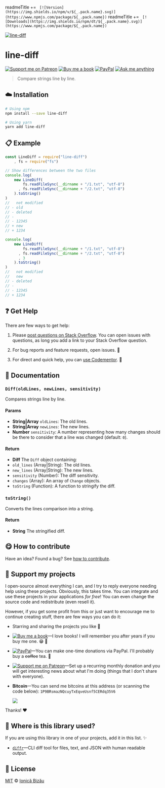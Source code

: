 <!-- Please do not edit this file. Edit the `blah` field in the `package.json` instead. If in doubt, open an issue. -->


readmeTitle += ` [![Version](https://img.shields.io/npm/v/${_.pack.name}.svg)](https://www.npmjs.com/package/${_.pack.name})`
readmeTitle += ` [![Downloads](https://img.shields.io/npm/dt/${_.pack.name}.svg)](https://www.npmjs.com/package/${_.pack.name})`

[![line-diff](http://i.imgur.com/LBR41CC.png)](#)

# line-diff

 [![Support me on Patreon][badge_patreon]][patreon] [![Buy me a book][badge_amazon]][amazon] [![PayPal][badge_paypal_donate]][paypal-donations] [![Ask me anything](https://img.shields.io/badge/ask%20me-anything-1abc9c.svg)](https://github.com/IonicaBizau/ama)

> Compare strings line by line.

## :cloud: Installation

```sh
# Using npm
npm install --save line-diff

# Using yarn
yarn add line-diff
```


## :clipboard: Example



```js
const LineDiff = require("line-diff")
    , fs = require("fs")

// Show differences between the two files
console.log(
    new LineDiff(
        fs.readFileSync(__dirname + "/1.txt", "utf-8")
      , fs.readFileSync(__dirname + "/2.txt", "utf-8")
    ).toString()
)
//   not modified
// - old
// - deleted
// -
// - 12345
// + new
// + 1234

console.log(
    new LineDiff(
        fs.readFileSync(__dirname + "/1.txt", "utf-8")
      , fs.readFileSync(__dirname + "/2.txt", "utf-8")
      , 3
    ).toString()
)
//   not modified
//   new
// - deleted
// -
// - 12345
// + 1234
```



## :question: Get Help

There are few ways to get help:

 1. Please [post questions on Stack Overflow](https://stackoverflow.com/questions/ask). You can open issues with questions, as long you add a link to your Stack Overflow question.
 2. For bug reports and feature requests, open issues. :bug:

 3. For direct and quick help, you can [use Codementor](https://www.codementor.io/johnnyb). :rocket:



## :memo: Documentation


### `Diff(oldLines, newLines, sensitivity)`
Compares strings line by line.

#### Params

- **String|Array** `oldLines`: The old lines.
- **String|Array** `newLines`: The new lines.
- **Number** `sensitivity`: A number representing how many changes should be there to consider that a line was changed (default: `0`).

#### Return
- **Diff** The `Diff` object containing:
 - `old_lines` (Array|String): The old lines.
 - `new_lines` (Array|String): The new lines.
 - `sensitivity` (Number): The diff sensitivity.
 - `changes` (Array): An array of `Change` objects.
 - `toString` (Function): A function to stringify the diff.

### `toString()`
Converts the lines comparison into a string.

#### Return
- **String** The stringified diff.



## :yum: How to contribute
Have an idea? Found a bug? See [how to contribute][contributing].


## :sparkling_heart: Support my projects

I open-source almost everything I can, and I try to reply everyone needing help using these projects. Obviously,
this takes time. You can integrate and use these projects in your applications *for free*! You can even change the source code and redistribute (even resell it).

However, if you get some profit from this or just want to encourage me to continue creating stuff, there are few ways you can do it:


 - Starring and sharing the projects you like :rocket:
 - [![Buy me a book][badge_amazon]][amazon]—I love books! I will remember you after years if you buy me one. :grin: :book:
 - [![PayPal][badge_paypal]][paypal-donations]—You can make one-time donations via PayPal. I'll probably buy a ~~coffee~~ tea. :tea:
 - [![Support me on Patreon][badge_patreon]][patreon]—Set up a recurring monthly donation and you will get interesting news about what I'm doing (things that I don't share with everyone).
 - **Bitcoin**—You can send me bitcoins at this address (or scanning the code below): `1P9BRsmazNQcuyTxEqveUsnf5CERdq35V6`

    ![](https://i.imgur.com/z6OQI95.png)


Thanks! :heart:


## :dizzy: Where is this library used?
If you are using this library in one of your projects, add it in this list. :sparkles:


 - [`diffr`](https://npmjs.com/package/diffr)—CLI diff tool for files, text, and JSON with human readable output.

## :scroll: License

[MIT][license] © [Ionică Bizău][website]


[badge_patreon]: https://ionicabizau.github.io/badges/patreon.svg
[badge_amazon]: https://ionicabizau.github.io/badges/amazon.svg
[badge_paypal]: https://ionicabizau.github.io/badges/paypal.svg
[badge_paypal_donate]: https://ionicabizau.github.io/badges/paypal_donate.svg

[patreon]: https://www.patreon.com/ionicabizau
[amazon]: http://amzn.eu/hRo9sIZ
[paypal-donations]: https://www.paypal.com/cgi-bin/webscr?cmd=_s-xclick&hosted_button_id=RVXDDLKKLQRJW

[license]: http://showalicense.com/?fullname=Ionic%C4%83%20Biz%C4%83u%20%3Cbizauionica%40gmail.com%3E%20(https%3A%2F%2Fionicabizau.net)&year=2015#license-mit
[website]: https://ionicabizau.net
[contributing]: /CONTRIBUTING.md
[docs]: /DOCUMENTATION.md
